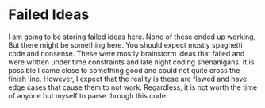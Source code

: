 # Failed Ideas

I am going to be storing failed ideas here. None of these ended up working, But there might be something here. You should expect mostly spaghetti code and nonsense. These were mostly brainstorm ideas that failed and were written under time constraints and late night coding shenanigans. It is possible I came close to something good and could not quite cross the finish line. However, I expect that the reality is these are flawed and have edge cases that cause them to not work. Regardless, it is not worth the time of anyone but myself to parse through this code.